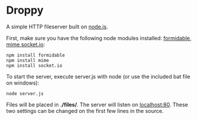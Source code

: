 Droppy
=======
A simple HTTP fileserver built on [node.js](http://nodejs.org/).

First, make sure you have the following node modules installed: [formidable](https://github.com/felixge/node-formidable), [mime](https://github.com/broofa/node-mime),[socket.io](https://github.com/learnboost/socket.io):

    npm install formidable
    npm install mime
    npm install socket.io

To start the server, execute server.js with node (or use the included bat file on windows):

    node server.js

Files will be placed in **./files/**. The server will listen on [localhost:80](http://localhost/). These two settings can be changed on the first few lines in the source.
